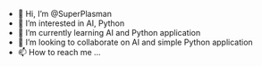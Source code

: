 - 👋 Hi, I’m @SuperPlasman
- 👀 I’m interested in AI, Python
- 🌱 I’m currently learning AI and Python application
- 💞️ I’m looking to collaborate on AI and simple Python application
- 📫 How to reach me ...

<!---
SuperPlasman/SuperPlasman is a ✨ special ✨ repository because its `README.md` (this file) appears on your GitHub profile.
You can click the Preview link to take a look at your changes.
--->
